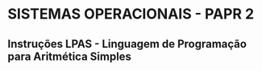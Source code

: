 # SISTEMAS OPERACIONAIS - PAPR 2

## Instruções LPAS - Linguagem de Programação para Aritmética Simples
